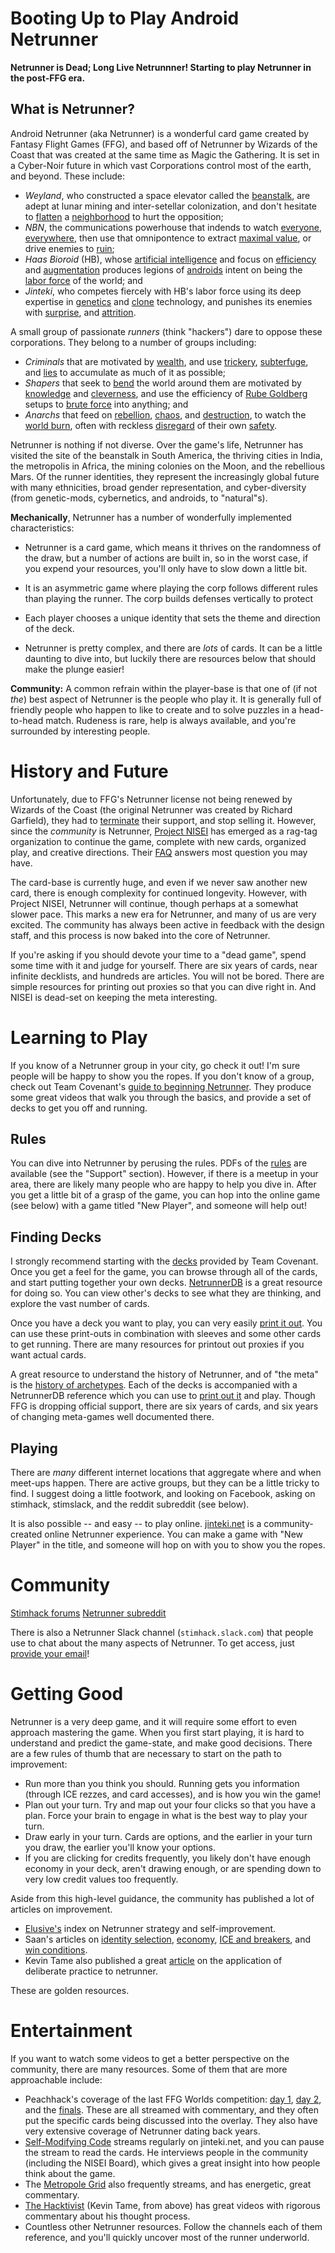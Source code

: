 # Booting Up to Play Android Netrunner
**Netrunner is Dead; Long Live Netrunnner! Starting to play Netrunner in the post-FFG era.**

## What is Netrunner?

Android Netrunner (aka Netrunner) is a wonderful card game created by Fantasy Flight Games (FFG), and based off of Netrunner by Wizards of the Coast that was created at the same time as Magic the Gathering.
It is set in a Cyber-Noir future in which vast Corporations control most of the earth, and beyond.
These include:
- *Weyland*, who constructed a space elevator called the [beanstalk](http://www.netrunnerdb.com/en/card/20090), are adept at lunar mining and inter-setellar colonization, and don't hesitate to [flatten](http://www.netrunnerdb.com/find/?q=urban+renewal) a [neighborhood](http://www.netrunnerdb.com/find/?q=scorched+earth) to hurt the opposition;
- *NBN*, the communications powerhouse that indends to watch [everyone](http://www.netrunnerdb.com/find/?q=big+brother), [everywhere](http://www.netrunnerdb.com/find/?q=seeing), then use that omnipontence to extract [maximal value](http://www.netrunnerdb.com/en/card/21117), or drive enemies to [ruin](http://www.netrunnerdb.com/en/card/20119);
- *Haas Bioroid* (HB), whose [artificial intelligence](http://www.netrunnerdb.com/en/card/10067) and focus on [efficiency](http://www.netrunnerdb.com/en/card/06062) and [augmentation](http://www.netrunnerdb.com/en/card/13030) produces legions of [androids](http://www.netrunnerdb.com/en/card/08010) intent on being the [labor force](http://www.netrunnerdb.com/en/card/20072) of the world; and
- *Jinteki*, who competes fiercely with HB's labor force using its deep expertise in [genetics](http://www.netrunnerdb.com/en/card/08013) and [clone](http://www.netrunnerdb.com/find/?q=clones) technology, and punishes its enemies with [surprise](http://www.netrunnerdb.com/en/card/20098), and [attrition](http://www.netrunnerdb.com/en/card/05004). 

A small group of passionate *runners* (think "hackers") dare to oppose these corporations.
They belong to a number of groups including:
- *Criminals* that are motivated by [wealth](http://www.netrunnerdb.com/en/card/20033), and use [trickery](http://www.netrunnerdb.com/en/card/01018), [subterfuge](http://www.netrunnerdb.com/en/card/20022), and [lies](http://www.netrunnerdb.com/find/?q=bribery) to accumulate as much of it as possible;
- *Shapers* that seek to [bend](http://www.netrunnerdb.com/find/?q=reshape) the world around them are motivated by [knowledge](http://www.netrunnerdb.com/find/?q=knowledge) and [cleverness](http://www.netrunnerdb.com/en/card/20040), and use the efficiency of [Rube Goldberg](http://www.netrunnerdb.com/find/?q=escher) setups to [brute force](http://www.netrunnerdb.com/en/card/20048) into anything; and
- *Anarchs* that feed on [rebellion](http://www.netrunnerdb.com/find/?q=protesters), [chaos](http://www.netrunnerdb.com/en/card/12061), and [destruction](http://www.netrunnerdb.com/find/?q=wanton), to watch the [world burn](http://www.netrunnerdb.com/en/card/11001), often with reckless [disregard](http://www.netrunnerdb.com/en/card/07051) of their own [safety](http://www.netrunnerdb.com/en/card/20005).

Netrunner is nothing if not diverse.
Over the game's life, Netrunner has visited the site of the beanstalk in South America, the thriving cities in India, the metropolis in Africa, the mining colonies on the Moon, and the rebellious Mars.
Of the runner identities, they represent the increasingly global future with many ethnicities, broad gender representation, and cyber-diversity (from genetic-mods, cybernetics, and androids, to "natural"s).

**Mechanically**, Netrunner has a number of wonderfully implemented characteristics:

- Netrunner is a card game, which means it thrives on the randomness of the draw, but a number of actions are built in, so in the worst case, if you expend your resources, you'll only have to slow down a little bit.
- It is an asymmetric game where playing the corp follows different rules than playing the runner.
	The corp builds defenses vertically to protect

- Each player chooses a unique identity that sets the theme and direction of the deck.
- Netrunner is pretty complex, and there are *lots* of cards.
	It can be a little daunting to dive into, but luckily there are resources below that should make the plunge easier!

**Community:**
A common refrain within the player-base is that one of (if not *the*) best aspect of Netrunner is the people who play it.
It is generally full of friendly people who happen to like to create and to solve puzzles in a head-to-head match.
Rudeness is rare, help is always available, and you're surrounded by interesting people.

# History and Future

Unfortunately, due to FFG's Netrunner license not being renewed by Wizards of the Coast (the original Netrunner was created by Richard Garfield), they had to [terminate](https://www.fantasyflightgames.com/en/news/2018/6/8/jacking-out/) their support, and stop selling it.
However, since the *community* is Netrunner, [Project NISEI](https://stimhack.com/introducing-nisei-a-fan-organization-dedicated-to-continuing-netrunner/) has emerged as a rag-tag organization to continue the game, complete with new cards, organized play, and creative directions.
Their [FAQ](https://docs.google.com/document/d/19cmyorS5id67CIhRd28e7q-dHHvvKjShNRtGDQYg8AM/edit) answers most question you may have.

The card-base is currently huge, and even if we never saw another new card, there is enough complexity for continued longevity.
However, with Project NISEI, Netrunner will continue, though perhaps at a somewhat slower pace.
This marks a new era for Netrunner, and many of us are very excited.
The community has always been active in feedback with the design staff, and this process is now baked into the core of Netrunner.

If you're asking if you should devote your time to a "dead game", spend some time with it and judge for yourself.
There are six years of cards, near infinite decklists, and hundreds are articles.
You will not be bored.
There are simple resources for printing out proxies so that you can dive right in.
And NISEI is dead-set on keeping the meta interesting.

# Learning to Play

If you know of a Netrunner group in your city, go check it out!
I'm sure people will be happy to show you the ropes.
If you don't know of a group, check out Team Covenant's [guide to beginning Netrunner](https://teamcovenant.com/learning/android-netrunner/how-to-play-guide-new-players-anr).
They produce some great videos that walk you through the basics, and provide a set of decks to get you off and running.

## Rules

You can dive into Netrunner by perusing the rules.
PDFs of the [rules](https://www.fantasyflightgames.com/en/products/android-netrunner-the-card-game/) are available (see the "Support" section).
However, if there is a meetup in your area, there are likely many people who are happy to help you dive in.
After you get a little bit of a grasp of the game, you can hop into the online game (see below) with a game titled "New Player", and someone will help out!

## Finding Decks

I strongly recommend starting with the [decks](https://teamcovenant.com/learning/android-netrunner/how-to-play-guide-new-players-anr) provided by Team Covenant.
Once you get a feel for the game, you can browse through all of the cards, and start putting together your own decks.
[NetrunnerDB](http://www.netrunnerdb.com/) is a great resource for doing so.
You can view other's decks to see what they are thinking, and explore the vast number of cards.

Once you have a deck you want to play, you can very easily [print it out](https://gparmer.github.io/anrproxy/?id=49800).
You can use these print-outs in combination with sleeves and some other cards to get running.
There are many resources for printout out proxies if you want actual cards.

A great resource to understand the history of Netrunner, and of "the meta" is the [history of archetypes](https://docs.google.com/presentation/d/1DVyaSGnzbha30yd2FAHL2TUrTkYOcNstOPCyx4QHlEU/edit#slide=id.g163f2816ec_0_58).
Each of the decks is accompanied with a NetrunnerDB reference which you can use to [print out it](https://gparmer.github.io/anrproxy/?id=49800) and play.
Though FFG is dropping official support, there are six years of cards, and six years of changing meta-games well documented there.

## Playing

There are *many* different internet locations that aggregate where and when meet-ups happen.
There are active groups, but they can be a little tricky to find.
I suggest doing a little footwork, and looking on Facebook, asking on stimhack, stimslack, and the reddit subreddit (see below).

It is also possible -- and easy -- to play online.
[jinteki.net](https://www.jinteki.net/) is a community-created online Netrunner experience.
You can make a game with "New Player" in the title, and someone will hop on with you to show you the ropes.

# Community

[Stimhack forums](https://forum.stimhack.com/)
[Netrunner subreddit](http://netrunner.reddit.com/)

There is also a Netrunner Slack channel (`stimhack.slack.com`) that people use to chat about the many aspects of Netrunner.
To get access, just [provide your email](https://stimhackslackinvite.herokuapp.com/)!

# Getting Good

Netrunner is a very deep game, and it will require some effort to even approach mastering the game.
When you first start playing, it is hard to understand and predict the game-state, and make good decisions.
There are a few rules of thumb that are necessary to start on the path to improvement:

- Run more than you think you should.
	Running gets you information (through ICE rezzes, and card accesses), and is how you win the game!
- Plan out your turn.
	Try and map out your four clicks so that you have a plan.
	Force your brain to engage in what is the best way to play your turn.
- Draw early in your turn.
	Cards are options, and the earlier in your turn you draw, the earlier you'll know your options.
- If you are clicking for credits frequently, you likely don't have enough economy in your deck, aren't drawing enough, or are spending down to very low credit values too frequently.

Aside from this high-level guidance, the community has published a lot of articles on improvement.

- [Elusive's](https://stimhack.com/the-skills-of-netrunner-index/) index on Netrunner strategy and self-improvement.
- Saan's articles on [identity selection](https://stimhack.com/the-most-consistent-card-in-your-deck/), [economy](https://stimhack.com/giving-your-deck-enough-credit/), [ICE and breakers](https://stimhack.com/ice-and-icebreakers/), and [win conditions](https://stimhack.com/win-conditions/).
- Kevin Tame also published a great [article](https://stimhack.com/how-deliberate-practice-helps-me-become-a-better-netrunner-player-by-kevin-tame/) on the application of deliberate practice to netrunner.

These are golden resources.

# Entertainment

If you want to watch some videos to get a better perspective on the community, there are many resources.
Some of them that are more approachable include:

- Peachhack's coverage of the last FFG Worlds competition: [day 1](https://www.twitch.tv/videos/309975216), [day 2](https://www.twitch.tv/videos/309975350), and the [finals](https://www.twitch.tv/videos/309975967).
	These are all streamed with commentary, and they often put the specific cards being discussed into the overlay.
	They also have very extensive coverage of Netrunner dating back years.
- [Self-Modifying Code](https://www.youtube.com/channel/UCrcjou2_8t7wFun9m68Ufyg) streams regularly on jinteki.net, and you can pause the stream to read the cards.
	He interviews people in the community (including the NISEI Board), which gives a great insight into how people think about the game.
- The [Metropole Grid](https://www.youtube.com/channel/UCQ7hPuO4R15t0qAKnjFi-Iw) also frequently streams, and has energetic, great commentary.
- [The Hacktivist](https://www.youtube.com/channel/UCeJXRdVkWl_5Id7UwPvbvpg) (Kevin Tame, from above) has great videos with rigorous commentary about his thought process.
- Countless other Netrunner resources.
	Follow the channels each of them reference, and you'll quickly uncover most of the runner underworld.

